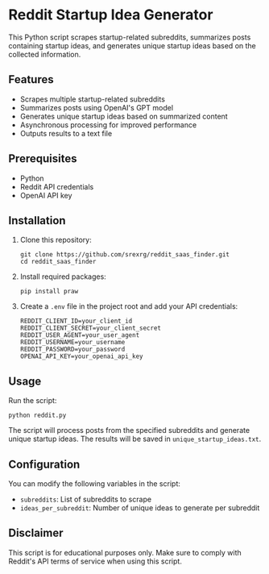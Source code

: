 # Reddit Startup Idea Generator

This Python script scrapes startup-related subreddits, summarizes posts containing startup ideas, and generates unique startup ideas based on the collected information.

## Features

- Scrapes multiple startup-related subreddits
- Summarizes posts using OpenAI's GPT model
- Generates unique startup ideas based on summarized content
- Asynchronous processing for improved performance
- Outputs results to a text file

## Prerequisites

- Python
- Reddit API credentials
- OpenAI API key

## Installation

1. Clone this repository:
   ```
   git clone https://github.com/srexrg/reddit_saas_finder.git
   cd reddit_saas_finder
   ```

2. Install required packages:
   ```
   pip install praw
   ```

3. Create a `.env` file in the project root and add your API credentials:
   ```
   REDDIT_CLIENT_ID=your_client_id
   REDDIT_CLIENT_SECRET=your_client_secret
   REDDIT_USER_AGENT=your_user_agent
   REDDIT_USERNAME=your_username
   REDDIT_PASSWORD=your_password
   OPENAI_API_KEY=your_openai_api_key
   ```

## Usage

Run the script:
```
python reddit.py
```

The script will process posts from the specified subreddits and generate unique startup ideas. The results will be saved in `unique_startup_ideas.txt`.

## Configuration

You can modify the following variables in the script:

- `subreddits`: List of subreddits to scrape
- `ideas_per_subreddit`: Number of unique ideas to generate per subreddit

## Disclaimer

This script is for educational purposes only. Make sure to comply with Reddit's API terms of service when using this script.


